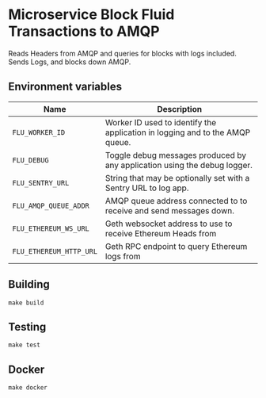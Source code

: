
# Microservice Block Fluid Transactions to AMQP

Reads Headers from AMQP and queries for blocks with logs included. Sends
Logs, and blocks down AMQP.

## Environment variables

|             Name             |                                  Description
|------------------------------|------------------------------------------------------------------------------|
| `FLU_WORKER_ID`              | Worker ID used to identify the application in logging and to the AMQP queue. |
| `FLU_DEBUG`                  | Toggle debug messages produced by any application using the debug logger.    |
| `FLU_SENTRY_URL`             | String that may be optionally set with a Sentry URL to log app.              |
| `FLU_AMQP_QUEUE_ADDR`        | AMQP queue address connected to to receive and send messages down.           |
| `FLU_ETHEREUM_WS_URL`        | Geth websocket address to use to receive Ethereum Heads from                 |
| `FLU_ETHEREUM_HTTP_URL`      | Geth RPC endpoint to query Ethereum logs from                                |

## Building

	make build

## Testing

	make test

## Docker

	make docker
